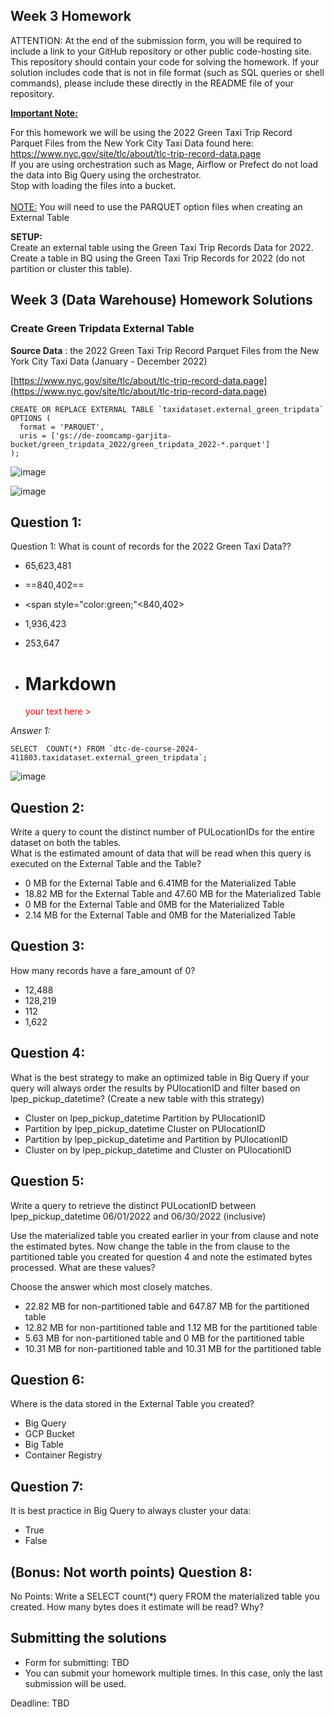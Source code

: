 ## Week 3 Homework
ATTENTION: At the end of the submission form, you will be required to include a link to your GitHub repository or other public code-hosting site. This repository should contain your code for solving the homework. If your solution includes code that is not in file format (such as SQL queries or shell commands), please include these directly in the README file of your repository.

<b><u>Important Note:</b></u> <p> For this homework we will be using the 2022 Green Taxi Trip Record Parquet Files from the New York
City Taxi Data found here: </br> https://www.nyc.gov/site/tlc/about/tlc-trip-record-data.page </br>
If you are using orchestration such as Mage, Airflow or Prefect do not load the data into Big Query using the orchestrator.</br> 
Stop with loading the files into a bucket. </br></br>
<u>NOTE:</u> You will need to use the PARQUET option files when creating an External Table</br>

<b>SETUP:</b></br>
Create an external table using the Green Taxi Trip Records Data for 2022. </br>
Create a table in BQ using the Green Taxi Trip Records for 2022 (do not partition or cluster this table). </br>
</p>


## Week 3 (Data Warehouse) Homework Solutions

### Create Green Tripdata External Table

**Source Data** : the 2022 Green Taxi Trip Record Parquet Files from the New York City Taxi Data (January - December 2022)

[https://www.nyc.gov/site/tlc/about/tlc-trip-record-data.page](https://www.nyc.gov/site/tlc/about/tlc-trip-record-data.page)

```
CREATE OR REPLACE EXTERNAL TABLE `taxidataset.external_green_tripdata`
OPTIONS (
  format = 'PARQUET',
  uris = ['gs://de-zoomcamp-garjita-bucket/green_tripdata_2022/green_tripdata_2022-*.parquet']	
);
```
![image](https://github.com/garjita63/dezoomcamp-2024-homework/assets/77673886/dd2ea337-461d-41c3-92ac-b8945f55dd3a)

![image](https://github.com/garjita63/dezoomcamp-2024-homework/assets/77673886/97a04e35-ff13-4e95-a941-56e5b6b983db)


## Question 1:
Question 1: What is count of records for the 2022 Green Taxi Data??
- 65,623,481
- ==840,402==
- <span style="color:green;"<840,402> </span>
- 1,936,423
- 253,647

- # Markdown
     <span style="color:red;">your text here > </span>
     

*Answer 1:*
```
SELECT  COUNT(*) FROM `dtc-de-course-2024-411803.taxidataset.external_green_tripdata`;
```
![image](https://github.com/garjita63/dezoomcamp-2024-homework/assets/77673886/5f9e2d6b-32eb-4988-8258-a6d984b85930)


## Question 2:
Write a query to count the distinct number of PULocationIDs for the entire dataset on both the tables.</br> 
What is the estimated amount of data that will be read when this query is executed on the External Table and the Table?

- 0 MB for the External Table and 6.41MB for the Materialized Table
- 18.82 MB for the External Table and 47.60 MB for the Materialized Table
- 0 MB for the External Table and 0MB for the Materialized Table
- 2.14 MB for the External Table and 0MB for the Materialized Table


## Question 3:
How many records have a fare_amount of 0?
- 12,488
- 128,219
- 112
- 1,622

## Question 4:
What is the best strategy to make an optimized table in Big Query if your query will always order the results by PUlocationID and filter based on lpep_pickup_datetime? (Create a new table with this strategy)
- Cluster on lpep_pickup_datetime Partition by PUlocationID
- Partition by lpep_pickup_datetime  Cluster on PUlocationID
- Partition by lpep_pickup_datetime and Partition by PUlocationID
- Cluster on by lpep_pickup_datetime and Cluster on PUlocationID

## Question 5:
Write a query to retrieve the distinct PULocationID between lpep_pickup_datetime
06/01/2022 and 06/30/2022 (inclusive)</br>

Use the materialized table you created earlier in your from clause and note the estimated bytes. Now change the table in the from clause to the partitioned table you created for question 4 and note the estimated bytes processed. What are these values? </br>

Choose the answer which most closely matches.</br> 

- 22.82 MB for non-partitioned table and 647.87 MB for the partitioned table
- 12.82 MB for non-partitioned table and 1.12 MB for the partitioned table
- 5.63 MB for non-partitioned table and 0 MB for the partitioned table
- 10.31 MB for non-partitioned table and 10.31 MB for the partitioned table


## Question 6: 
Where is the data stored in the External Table you created?

- Big Query
- GCP Bucket
- Big Table
- Container Registry


## Question 7:
It is best practice in Big Query to always cluster your data:
- True
- False


## (Bonus: Not worth points) Question 8:
No Points: Write a SELECT count(*) query FROM the materialized table you created. How many bytes does it estimate will be read? Why?

 
## Submitting the solutions

* Form for submitting: TBD
* You can submit your homework multiple times. In this case, only the last submission will be used. 

Deadline: TBD

